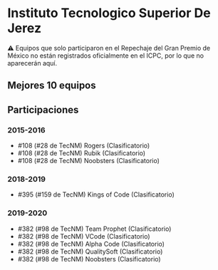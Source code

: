 # Instituto Tecnologico Superior De Jerez

:warning: Equipos que solo participaron en el Repechaje del Gran Premio de México no están registrados oficialmente en el ICPC, por lo que no aparecerán aquí.

## Mejores 10 equipos


## Participaciones

### 2015-2016

- #108 (#28 de TecNM) Rogers (Clasificatorio)
- #108 (#28 de TecNM) Rubik (Clasificatorio)
- #108 (#28 de TecNM) Noobsters (Clasificatorio)

### 2018-2019

- #395 (#159 de TecNM) Kings of Code (Clasificatorio)

### 2019-2020

- #382 (#98 de TecNM) Team Prophet (Clasificatorio)
- #382 (#98 de TecNM) VCode (Clasificatorio)
- #382 (#98 de TecNM) Alpha Code (Clasificatorio)
- #382 (#98 de TecNM) QualitySoft (Clasificatorio)
- #382 (#98 de TecNM) Noobsters (Clasificatorio)



